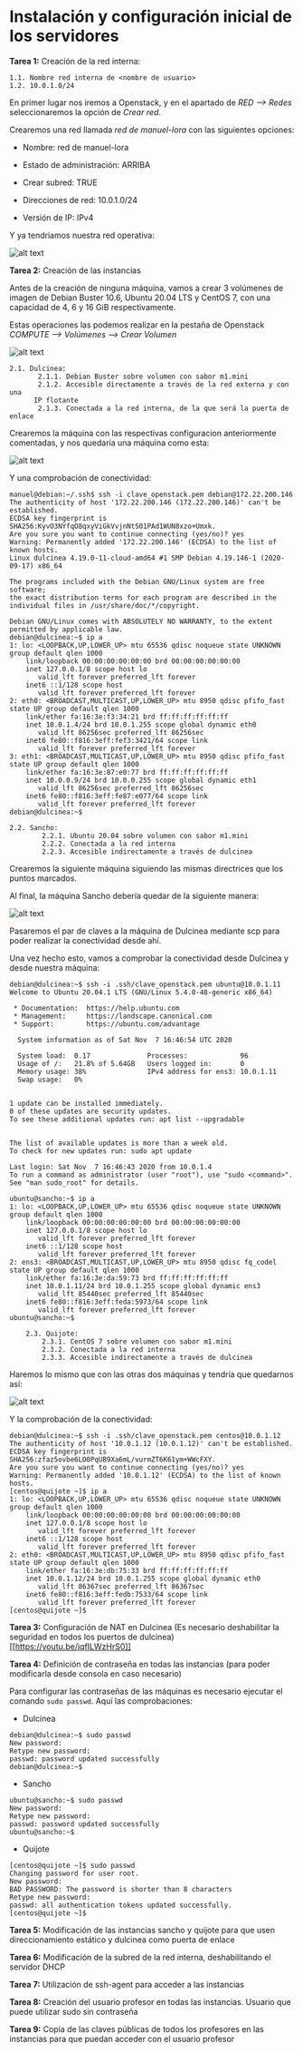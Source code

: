 # Instalación y configuración inicial de los servidores


**Tarea 1:** Creación de la red interna:

	1.1. Nombre red interna de <nombre de usuario>
	1.2. 10.0.1.0/24
 
En primer lugar nos iremos a Openstack, y en el apartado de _RED --> Redes_
seleccionaremos la opción de _Crear red_.

Crearemos una red llamada _red de manuel-lora_ con las siguientes opciones:

* Nombre: red de manuel-lora

* Estado de administración: ARRIBA

* Crear subred: TRUE

* Direcciones de red: 10.0.1.0/24

* Versión de IP: IPv4

Y ya tendriamos nuestra red operativa:

![alt text](../Imágenes/redmanuellora.png)
   
**Tarea 2:** Creación de las instancias

Antes de la creación de ninguna máquina, vamos a crear 3 volúmenes de imagen
de Debian Buster 10.6, Ubuntu 20.04 LTS y CentOS 7, con una capacidad de 
4, 6 y 16 GiB respectivamente.

Estas operaciones las podemos realizar en la pestaña de Openstack _COMPUTE --> Volúmenes --> Crear Volumen_

![alt text](../Imágenes/volumenesstack.png)
        
	2.1. Dulcinea:
           2.1.1. Debian Buster sobre volumen con sabor m1.mini
           2.1.2. Accesible directamente a través de la red externa y con una 
		  IP flotante
           2.1.3. Conectada a la red interna, de la que será la puerta de enlace
        
	
Crearemos la máquina con las respectivas configuracion anteriormente comentadas,
y nos quedaría una máquina como esta:

![alt text](../Imágenes/dulcinea1.png)
	
Y una comprobación de conectividad:

```
manuel@debian:~/.ssh$ ssh -i clave_openstack.pem debian@172.22.200.146
The authenticity of host '172.22.200.146 (172.22.200.146)' can't be established.
ECDSA key fingerprint is SHA256:KyvO3NYfqO8qxyViGkVvjnNtS01PAd1WUN8xzo+Umxk.
Are you sure you want to continue connecting (yes/no)? yes
Warning: Permanently added '172.22.200.146' (ECDSA) to the list of known hosts.
Linux dulcinea 4.19.0-11-cloud-amd64 #1 SMP Debian 4.19.146-1 (2020-09-17) x86_64

The programs included with the Debian GNU/Linux system are free software;
the exact distribution terms for each program are described in the
individual files in /usr/share/doc/*/copyright.

Debian GNU/Linux comes with ABSOLUTELY NO WARRANTY, to the extent
permitted by applicable law.
debian@dulcinea:~$ ip a
1: lo: <LOOPBACK,UP,LOWER_UP> mtu 65536 qdisc noqueue state UNKNOWN group default qlen 1000
    link/loopback 00:00:00:00:00:00 brd 00:00:00:00:00:00
    inet 127.0.0.1/8 scope host lo
       valid_lft forever preferred_lft forever
    inet6 ::1/128 scope host 
       valid_lft forever preferred_lft forever
2: eth0: <BROADCAST,MULTICAST,UP,LOWER_UP> mtu 8950 qdisc pfifo_fast state UP group default qlen 1000
    link/ether fa:16:3e:f3:34:21 brd ff:ff:ff:ff:ff:ff
    inet 10.0.1.4/24 brd 10.0.1.255 scope global dynamic eth0
       valid_lft 86256sec preferred_lft 86256sec
    inet6 fe80::f816:3eff:fef3:3421/64 scope link 
       valid_lft forever preferred_lft forever
3: eth1: <BROADCAST,MULTICAST,UP,LOWER_UP> mtu 8950 qdisc pfifo_fast state UP group default qlen 1000
    link/ether fa:16:3e:87:e0:77 brd ff:ff:ff:ff:ff:ff
    inet 10.0.0.9/24 brd 10.0.0.255 scope global dynamic eth1
       valid_lft 86256sec preferred_lft 86256sec
    inet6 fe80::f816:3eff:fe87:e077/64 scope link 
       valid_lft forever preferred_lft forever
debian@dulcinea:~$ 
```

	2.2. Sancho:
            2.2.1. Ubuntu 20.04 sobre volumen con sabor m1.mini
            2.2.2. Conectada a la red interna
            2.2.3. Accesible indirectamente a través de dulcinea

Crearemos la siguiente máquina siguiendo las mismas directrices que los puntos
marcados.

Al final, la máquina Sancho debería quedar de la siguiente manera:

![alt text](../Imágenes/sancho1.png)

Pasaremos el par de claves a la máquina de Dulcinea mediante scp para poder 
realizar la conectividad desde ahí. 

Una vez hecho esto, vamos a comprobar la conectividad desde Dulcinea y desde
nuestra máquina:

```
debian@dulcinea:~$ ssh -i .ssh/clave_openstack.pem ubuntu@10.0.1.11
Welcome to Ubuntu 20.04.1 LTS (GNU/Linux 5.4.0-48-generic x86_64)

 * Documentation:  https://help.ubuntu.com
 * Management:     https://landscape.canonical.com
 * Support:        https://ubuntu.com/advantage

  System information as of Sat Nov  7 16:46:54 UTC 2020

  System load:  0.17              Processes:             96
  Usage of /:   21.8% of 5.64GB   Users logged in:       0
  Memory usage: 38%               IPv4 address for ens3: 10.0.1.11
  Swap usage:   0%


1 update can be installed immediately.
0 of these updates are security updates.
To see these additional updates run: apt list --upgradable


The list of available updates is more than a week old.
To check for new updates run: sudo apt update

Last login: Sat Nov  7 16:46:43 2020 from 10.0.1.4
To run a command as administrator (user "root"), use "sudo <command>".
See "man sudo_root" for details.

ubuntu@sancho:~$ ip a
1: lo: <LOOPBACK,UP,LOWER_UP> mtu 65536 qdisc noqueue state UNKNOWN group default qlen 1000
    link/loopback 00:00:00:00:00:00 brd 00:00:00:00:00:00
    inet 127.0.0.1/8 scope host lo
       valid_lft forever preferred_lft forever
    inet6 ::1/128 scope host 
       valid_lft forever preferred_lft forever
2: ens3: <BROADCAST,MULTICAST,UP,LOWER_UP> mtu 8950 qdisc fq_codel state UP group default qlen 1000
    link/ether fa:16:3e:da:59:73 brd ff:ff:ff:ff:ff:ff
    inet 10.0.1.11/24 brd 10.0.1.255 scope global dynamic ens3
       valid_lft 85440sec preferred_lft 85440sec
    inet6 fe80::f816:3eff:feda:5973/64 scope link 
       valid_lft forever preferred_lft forever
ubuntu@sancho:~$ 
```
        2.3. Quijote:
            2.3.1. CentOS 7 sobre volumen con sabor m1.mini
            2.3.2. Conectada a la red interna
            2.3.3. Accesible indirectamente a través de dulcinea

Haremos lo mismo que con las otras dos máquinas y tendría que quedarnos así:

![alt text](../Imágenes/quijote1.png)

Y la comprobación de la conectividad:

```
debian@dulcinea:~$ ssh -i .ssh/clave_openstack.pem centos@10.0.1.12
The authenticity of host '10.0.1.12 (10.0.1.12)' can't be established.
ECDSA key fingerprint is SHA256:zfaz5ovbe6LO0PqUB9Xa6mL/vurmZT6K61ym+WWcFXY.
Are you sure you want to continue connecting (yes/no)? yes
Warning: Permanently added '10.0.1.12' (ECDSA) to the list of known hosts.
[centos@quijote ~]$ ip a
1: lo: <LOOPBACK,UP,LOWER_UP> mtu 65536 qdisc noqueue state UNKNOWN group default qlen 1000
    link/loopback 00:00:00:00:00:00 brd 00:00:00:00:00:00
    inet 127.0.0.1/8 scope host lo
       valid_lft forever preferred_lft forever
    inet6 ::1/128 scope host 
       valid_lft forever preferred_lft forever
2: eth0: <BROADCAST,MULTICAST,UP,LOWER_UP> mtu 8950 qdisc pfifo_fast state UP group default qlen 1000
    link/ether fa:16:3e:db:75:33 brd ff:ff:ff:ff:ff:ff
    inet 10.0.1.12/24 brd 10.0.1.255 scope global dynamic eth0
       valid_lft 86367sec preferred_lft 86367sec
    inet6 fe80::f816:3eff:fedb:7533/64 scope link 
       valid_lft forever preferred_lft forever
[centos@quijote ~]$ 
```
    
**Tarea 3:** Configuración de NAT en Dulcinea (Es necesario deshabilitar la 
seguridad en todos los puertos de dulcinea) [[https://youtu.be/jqfILWzHrS0]]
    


**Tarea 4:** Definición de contraseña en todas las instancias (para poder 
modificarla desde consola en caso necesario)

Para configurar las contraseñas de las máquinas es necesario ejecutar el 
comando ```sudo passwd```. Aquí las comprobaciones:

* Dulcinea

```
debian@dulcinea:~$ sudo passwd
New password: 
Retype new password: 
passwd: password updated successfully
debian@dulcinea:~$ 
```
    
* Sancho

```
ubuntu@sancho:~$ sudo passwd
New password: 
Retype new password: 
passwd: password updated successfully
ubuntu@sancho:~$ 
```

* Quijote

```
[centos@quijote ~]$ sudo passwd
Changing password for user root.
New password: 
BAD PASSWORD: The password is shorter than 8 characters
Retype new password: 
passwd: all authentication tokens updated successfully.
[centos@quijote ~]$
```

**Tarea 5:** Modificación de las instancias sancho y quijote para que usen 
direccionamiento estático y dulcinea como puerta de enlace
    
**Tarea 6:** Modificación de la subred de la red interna, deshabilitando el 
servidor DHCP
    
**Tarea 7:** Utilización de ssh-agent para acceder a las instancias
    
**Tarea 8:** Creación del usuario profesor en todas las instancias. Usuario 
que puede utilizar sudo sin contraseña
    
**Tarea 9:** Copia de las claves públicas de todos los profesores en las 
instancias para que puedan acceder con el usuario profesor


